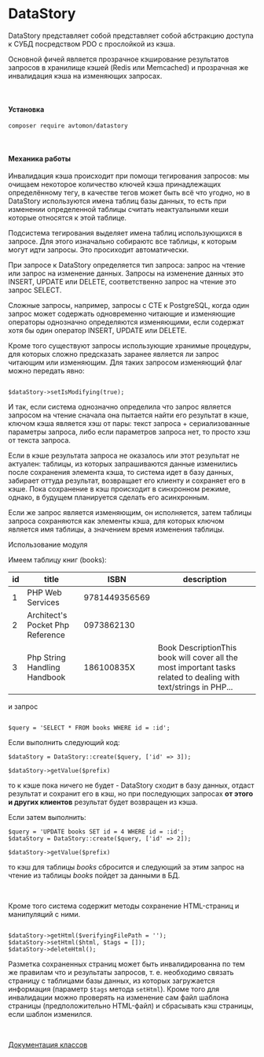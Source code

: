 # DataStory

DataStory представляет собой представляет собой абстракцию доступа к СУБД посредством PDO с прослойкой из кэша. 

Основной фичей является прозрачное кэширование результатов запросов в хранилище кэшей (Redis или Memcached) и прозрачная же инвалидация кэша на изменяющих запросах.

<br>

#### Установка

```
composer require avtomon/datastory
```

<br>

#### Механика работы

Инвалидация кэша происходит при помощи тегирования запросов: мы очищаем некоторое количество ключей кэша принадлежащих определённому тегу, в качестве тегов может быть всё что угодно, но в DataStory используются имена таблиц базы данных, то есть при изменении определенной таблицы считать неактуальными кеши которые относятся к этой таблице.

Подсистема тегирования выделяет имена таблиц использующихся в запросе. Для этого изначально собираютс все таблицы, к которым могут идти запросы. Это просиходит автоматически. 

При запросе к DataStory определяется тип запроса: запрос на чтение или запрос на изменение данных. Запросы на изменение данных это INSERT, UPDATE или DELETE, соответственно запрос на чтение это запрос SELECT. 

Cложные запросы, например, запросы c CTE к PostgreSQL, когда один запрос может содержать одновременно читающие и изменяющие операторы однозначно определяются изменяющими, если содержат хотя бы один оператор INSERT, UPDATE или DELETE.

Кроме того существуют запросы использующие хранимые процедуры, для которых сложно предсказать заранее является ли запрос читающим или изменяющим. Для таких запросом изменяющий флаг можно передать явно:

```

$dataStory->setIsModifying(true);

```

И так, если система однозначно определила что запрос является запросом на чтение сначала она пытается найти его результат в кэше, ключом кэша является хэш от пары: текст запроса + сериализованные параметры запроса, либо если параметров запроса нет, то просто хэш от текста запроса. 

Если в кэше результата запроса не оказалось или этот результат не актуален: таблицы, из которых запрашиваются данные изменились после сохранения элемента кэша, то система идет в базу данных, забирает оттуда результат, возвращает его клиенту и сохраняет его в кэше. Пока сохранение в кэш происходит в синхронном режиме, однако, в будущем планируется сделать его асинхронным.

Если же запрос является изменяющим, он исполняется, затем таблицы запроса сохраняются как элементы кэша, для которых ключом является имя таблицы, а значением время изменения таблицы.

Использование модуля

Имеем таблицу книг (books):

|  id | title | ISBN | description |
| --- | --- | --- | --- |
| 1 | PHP Web Services | 9781449356569 |  |
| 2 | Architect's Pocket Php Reference | 0973862130 |  |
| 3 | Php String Handling Handbook | 186100835X | Book DescriptionThis book will cover all the most important tasks related to dealing with text/strings in PHP... |

и запрос

```

$query = 'SELECT * FROM books WHERE id = :id';

```

Если выполнить следующий код:

```
$dataStory = DataStory::create($query, ['id' => 3]);

$dataStory->getValue($prefix)
```

то к кэше пока ничего не будет - DataStory сходит в базу данных, отдаст результат и сохранит его в кэш, но при последующих запросах <b>от этого и других клиентов</b> результат будет возвращен из кэша.

Если затем выполнить:

```
$query = 'UPDATE books SET id = 4 WHERE id = :id';
$dataStory = DataStory::create($query, ['id' => 2]);

$dataStory->getValue($prefix)

```

то кэш для таблицы <i>books</i> сбросится и следующий за этим запрос на чтение из таблицы <i>books</i> пойдет за данными в БД.

<br>

Кроме того система содержит методы сохранение HTML-страниц и манипуляций с ними.

```

$dataStory->getHtml($verifyingFilePath = '');
$dataStory->setHtml($html, $tags = []);
$dataStory->deleteHtml();

```

Разметка сохраненных страниц может быть инвалидированна по тем же правилам что и результаты запросов, т. е.
необходимо связать страницу с таблицами базы данных, из которых загружается информация (параметр `$tags` метода `setHtml`). Кроме того для инвалидации можно проверять на изменение сам файл шаблона страницы (предположительно HTML-файл) и сбрасывать кэш страницы, если шаблон изменился.

<br>

[Документация классов](docs_ru)
